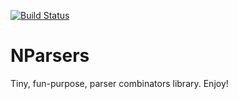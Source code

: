 [![Build Status](https://travis-ci.org/Diover/NParsers.svg?branch=master)](https://travis-ci.org/Diover/NParsers)

NParsers
========

Tiny, fun-purpose, parser combinators library. Enjoy!
